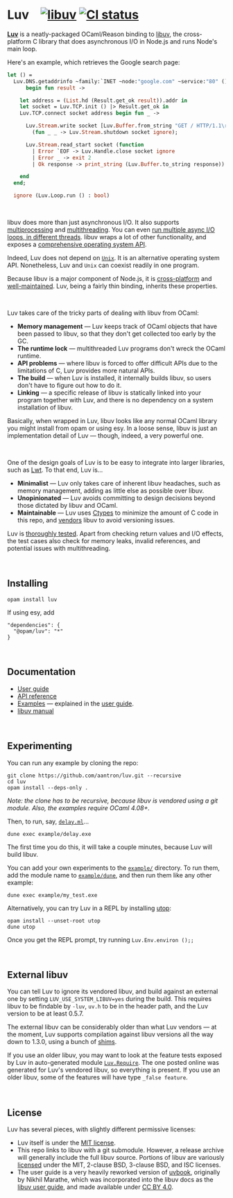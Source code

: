 # Luv &nbsp;&nbsp; [![libuv][libuv-version]][libuv-releases] [![CI status][ci-img]][ci]

[libuv-releases]: https://github.com/libuv/libuv/releases
[libuv-version]: https://img.shields.io/badge/libuv-1.41.0-blue.svg
[ci]: https://github.com/aantron/luv/actions
[ci-img]: https://img.shields.io/github/workflow/status/aantron/luv/ci/master?label=ci

[**Luv**][luv] is a neatly-packaged OCaml/Reason binding to [libuv][libuv], the
cross-platform C library that does asynchronous I/O in Node.js and runs Node's
main loop.

Here's an example, which retrieves the Google search page:

```ocaml
let () =
  Luv.DNS.getaddrinfo ~family:`INET ~node:"google.com" ~service:"80" ()
      begin fun result ->

    let address = (List.hd (Result.get_ok result)).addr in
    let socket = Luv.TCP.init () |> Result.get_ok in
    Luv.TCP.connect socket address begin fun _ ->

      Luv.Stream.write socket [Luv.Buffer.from_string "GET / HTTP/1.1\r\n\r\n"]
        (fun _ _ -> Luv.Stream.shutdown socket ignore);

      Luv.Stream.read_start socket (function
        | Error `EOF -> Luv.Handle.close socket ignore
        | Error _ -> exit 2
        | Ok response -> print_string (Luv.Buffer.to_string response))

    end
  end;

  ignore (Luv.Loop.run () : bool)
```

<br/>

libuv does more than just asynchronous I/O. It also supports
[multiprocessing][processes] and [multithreading][threads]. You can even [run
multiple async I/O loops, in different threads][loops]. libuv wraps a lot of
other functionality, and exposes a [comprehensive operating system API][api].

Indeed, Luv does not depend on [`Unix`][unix]. It is an alternative operating
system API. Nonetheless, Luv and `Unix` can coexist readily in one program.

Because libuv is a major component of Node.js, it is
[cross-platform][platforms] and [well-maintained][maintainers]. Luv, being a
fairly thin binding, inherits these properties.

<br/>

Luv takes care of the tricky parts of dealing with libuv from OCaml:

- **Memory management** &mdash; Luv keeps track of OCaml objects that have been
  passed to libuv, so that they don't get collected too early by the GC.
- **The runtime lock** &mdash; multithreaded Luv programs don't wreck the OCaml
  runtime.
- **API problems** &mdash; where libuv is forced to offer difficult APIs due to
  the limitations of C, Luv provides more natural APIs.
- **The build** &mdash; when Luv is installed, it internally builds libuv, so
  users don't have to figure out how to do it.
- **Linking** &mdash; a specific release of libuv is statically linked into
  your  program together with Luv, and there is no dependency on a system
  installation of libuv.

Basically, when wrapped in Luv, libuv looks like any normal OCaml library you
might install from opam or using esy. In a loose sense, libuv is just an
implementation detail of Luv &mdash; though, indeed, a very powerful one.

<br/>

One of the design goals of Luv is to be easy to integrate into larger libraries,
such as [Lwt][lwt]. To that end, Luv is...

- **Minimalist** &mdash; Luv only takes care of inherent libuv headaches, such
  as memory management, adding as little else as possible over libuv.
- **Unopinionated** &mdash; Luv avoids committing to design decisions beyond
  those dictated by libuv and OCaml.
- **Maintainable** &mdash; Luv uses [Ctypes][ctypes] to minimize the amount of C
  code in this repo, and [vendors][vendor] libuv to avoid versioning issues.

Luv is [thoroughly tested][tests]. Apart from checking return values and I/O
effects, the test cases also check for memory leaks, invalid references, and
potential issues with multithreading.

<br/>

## Installing

```
opam install luv
```

If using esy, add

```
"dependencies": {
  "@opam/luv": "*"
}
```

<br/>

## Documentation

- [User guide][guide]
- [API reference][api]
- [Examples][examples] &mdash; explained in the [user guide][guide].
- [libuv manual][libuv-docs]

<br/>

## Experimenting

You can run any example by cloning the repo:

```
git clone https://github.com/aantron/luv.git --recursive
cd luv
opam install --deps-only .
```

*Note: the clone *has* to be recursive, because libuv is vendored using a git
module. Also, the examples require OCaml 4.08+.*

Then, to run, say, [`delay.ml`][delay.ml]...

```
dune exec example/delay.exe
```

The first time you do this, it will take a couple minutes, because Luv will
build libuv.

You can add your own experiments to the [`example/`][examples] directory. To run
them, add the module name to [`example/dune`][example/dune], and then run them
like any other example:

```
dune exec example/my_test.exe
```

Alternatively, you can try Luv in a REPL by installing [utop][utop]:

```
opam install --unset-root utop
dune utop
```

Once you get the REPL prompt, try running `Luv.Env.environ ();;`

<br/>

## External libuv

You can tell Luv to ignore its vendored libuv, and build against an external one
by setting `LUV_USE_SYSTEM_LIBUV=yes` during the build. This requires libuv to
be findable by `-luv`, `uv.h` to be in the header path, and the Luv version to
be at least 0.5.7.

The external libuv can be considerably older than what Luv vendors &mdash; at
the moment, Luv supports compilation against libuv versions all the way down to
1.3.0, using a bunch of [shims][shims].

If you use an older libuv, you may want to look at the feature tests exposed by
Luv in auto-generated module [`Luv.Require`][require]. The one posted online was
generated for Luv's vendored libuv, so everything is present. If you use an
older libuv, some of the features will have type `_false feature`.

<br/>

## License

Luv has several pieces, with slightly different permissive licenses:

- Luv itself is under the [MIT license][license].
- This repo links to libuv with a git submodule. However, a release archive will
  generally include the full libuv source. Portions of libuv are variously
  [licensed][libuv-license] under the MIT, 2-clause BSD, 3-clause BSD, and ISC
  licenses.
- The user guide is a very heavily reworked version of [uvbook][uvbook],
  originally by Nikhil Marathe, which was incorporated into the libuv docs as
  the [libuv user guide][libuv-guide], and made available under
  [CC BY 4.0][guide-license].

[luv]: https://github.com/aantron/luv
[libuv]: https://github.com/libuv/libuv
[platforms]: https://github.com/libuv/libuv/blob/master/SUPPORTED_PLATFORMS.md#readme
[maintainers]: https://github.com/libuv/libuv/blob/master/MAINTAINERS.md#readme
[ctypes]: https://github.com/ocamllabs/ocaml-ctypes#readme
[vendor]: https://github.com/aantron/luv/tree/master/src/c/vendor
[tests]: https://github.com/aantron/luv/tree/master/test
[guide]: https://aantron.github.io/luv/
[api]: https://aantron.github.io/luv/luv/index.html#api-reference
[examples]: https://github.com/aantron/luv/tree/master/example
[libuv-docs]: http://docs.libuv.org/en/v1.x/
[experiment]: https://aantron.github.io/luv/introduction.html
[lwt]: https://github.com/ocsigen/lwt#readme
[license]: https://github.com/aantron/luv/blob/master/LICENSE.md
[libuv-license]: https://github.com/libuv/libuv/blob/v1.x/LICENSE
[uvbook]: https://github.com/nikhilm/uvbook
[libuv-guide]: http://docs.libuv.org/en/v1.x/guide.html
[guide-license]: https://github.com/aantron/luv/blob/master/docs/LICENSE
[processes]: https://aantron.github.io/luv/processes.html
[threads]: https://aantron.github.io/luv/threads.html
[loops]: https://aantron.github.io/luv/threads.html#multiple-event-loops
[unix]: https://caml.inria.fr/pub/docs/manual-ocaml/libref/Unix.html
[delay.ml]: https://github.com/aantron/luv/blob/master/example/delay.ml
[example/dune]: https://github.com/aantron/luv/blob/master/example/dune
[utop]: https://github.com/ocaml-community/utop
[shims]: https://github.com/aantron/luv/blob/master/src/c/shims.h
[require]: https://aantron.github.io/luv/luv/Luv/Require/index.html
